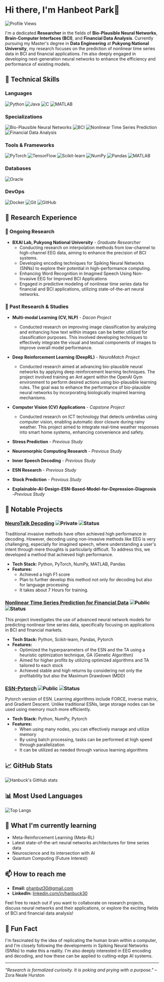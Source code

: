 # Hi there, I'm Hanbeot Park👋

![Profile Views](https://komarev.com/ghpvc/?username=hanbuck30&label=Profile%20views&color=0e75b6&style=flat)

I'm a dedicated **Researcher** in the fields of **Bio-Plausible Neural Networks**, **Brain-Computer Interfaces (BCI)**, and **Financial Data Analysis**. Currently pursuing my Master's degree in **Data Engineering** at **Pukyong National University**, my research focuses on the prediction of nonlinear time series data in BCI and financial applications. I’m also deeply engaged in developing next-generation neural networks to enhance the efficiency and performance of existing models.

## 🚀 Technical Skills

### Languages
![Python](https://img.shields.io/badge/-Python-3776AB?logo=Python&logoColor=white&style=flat)
![Java](https://img.shields.io/badge/-Java-007396?logo=Java&logoColor=white&style=flat)
![C](https://img.shields.io/badge/-C-A8B9CC?logo=C&logoColor=white&style=flat)
![MATLAB](https://img.shields.io/badge/-MATLAB-0076A8?logo=Mathworks&logoColor=white&style=flat)

### Specializations
![Bio-Plausible Neural Networks](https://img.shields.io/badge/-Bio--Plausible%20Neural%20Networks-007396?logo=Neuron&logoColor=white&style=flat)
![BCI](https://img.shields.io/badge/-Brain--Computer%20Interfaces-2E86C1?logo=Brainly&logoColor=white&style=flat)
![Nonlinear Time Series Prediction](https://img.shields.io/badge/-Nonlinear%20Time%20Series%20Prediction-7D3C98?logo=Time&logoColor=white&style=flat)
![Financial Data Analysis](https://img.shields.io/badge/-Financial%20Data%20Analysis-E74C3C?logo=Analysis&logoColor=white&style=flat)

### Tools & Frameworks
![PyTorch](https://img.shields.io/badge/-PyTorch-EE4C2C?logo=PyTorch&logoColor=white&style=flat)
![TensorFlow](https://img.shields.io/badge/-TensorFlow-FF6F00?logo=TensorFlow&logoColor=white&style=flat)
![Scikit-learn](https://img.shields.io/badge/-Scikit--learn-F7931E?logo=scikit-learn&logoColor=white&style=flat)
![NumPy](https://img.shields.io/badge/-NumPy-013243?logo=NumPy&logoColor=white&style=flat)
![Pandas](https://img.shields.io/badge/-Pandas-150458?logo=Pandas&logoColor=white&style=flat)
![MATLAB](https://img.shields.io/badge/-MATLAB-0076A8?logo=Mathworks&logoColor=white&style=flat)

### Databases
![Oracle](https://img.shields.io/badge/-Oracle%20DB-F80000?logo=Oracle&logoColor=white&style=flat)

### DevOps
![Docker](https://img.shields.io/badge/-Docker-2496ED?logo=Docker&logoColor=white&style=flat)
![Git](https://img.shields.io/badge/-Git-F05032?logo=Git&logoColor=white&style=flat)
![GitHub](https://img.shields.io/badge/-GitHub-181717?logo=GitHub&logoColor=white&style=flat)

## 💼 Research Experience
### 🔬 Ongoing Research
- **BXAI Lab, Pukyong National University** - *Graduate Researcher*
  - Conducting research on interpolation methods from low-channel to high-channel EEG data, aiming to enhance the precision of BCI systems.
  - Developing encoding techniques for Spiking Neural Networks (SNNs) to explore their potential in high-performance computing.
  - Enhancing Word Recognition in Imagined Speech Using Non-Invasive EEG for Improved BCI Applications
  - Engaged in predictive modeling of nonlinear time series data for financial and BCI applications, utilizing state-of-the-art neural networks.

### 🧠 Past Research & Studies
- **Multi-modal Learning (CV, NLP)** - *Dacon Project*
  - Conducted research on improving image classification by analyzing and enhancing how text within images can be better utilized for classification purposes. This involved developing techniques to effectively integrate the visual and textual components of images to improve overall model performance.
 
- **Deep Reinforcement Learning (DeepRL)** - *NeuroMatch Project*
  - Conducted research aimed at advancing bio-plausible neural networks by applying deep reinforcement learning techniques. The project involved training an Ant agent within the OpenAI Gym environment to perform desired actions using bio-plausible learning rules. The goal was to enhance the performance of bio-plausible neural networks by incorporating biologically inspired learning mechanisms.

- **Computer Vision (CV) Applications** - *Capstone Project*
  - Conducted research on ICT technology that detects umbrellas using computer vision, enabling automatic door closure during rainy weather. This project aimed to integrate real-time weather responses into smart home systems, enhancing convenience and safety.

- **Stress Prediction** - *Previous Study*
- **Neuromorphic Computing Research** - *Previous Study*
- **Inner Speech Decoding** - *Previous Study*
- **ESN Research** - *Previous Study*
- **Stock Prediction** - *Previous Study*
- **Explainable-AI-Design-ESN-Based-Model-for-Depression-Diagnosis** -*Previous Study*

## 🔧 Notable Projects

### [NeuroTalk Decoding](https://github.com/hanbuck30/NeuroTalk_Decoder) ![Private](https://img.shields.io/badge/-Private-red) ![Status](https://img.shields.io/badge/Status-In%20Progress-yellow)
Traditional invasive methods have often achieved high performance in decoding. However, decoding using non-invasive methods like EEG is very challenging, especially for imagined speech, where understanding a user's intent through mere thoughts is particularly difficult. To address this, we developed a method that achieved high performance.

- **Tech Stack:** Python, PyTorch, NumPy, MATLAB, Pandas
- **Features:**
  - Achieved a high F1 score
  - Plan to further develop this method not only for decoding but also for language processing
  - It takes about 7 Hours for training.

### [Nonlinear Time Series Prediction for Financial Data](https://github.com/hanbuck30/financial-data-predict) ![Public](https://img.shields.io/badge/-Public-green) ![Status](https://img.shields.io/badge/Status-Completed-brightgreen)
This project investigates the use of advanced neural network models for predicting nonlinear time series data, specifically focusing on applications in BCI and financial markets.

- **Tech Stack:** Python, Scikit-learn, Pandas, Pytorch
- **Features:**
  - Optimized the hyperparameters of the ESN and the TA using a heuristic optimization technique, GA (Genetic Algorithm)
  - Aimed for higher profits by utilizing optimized algorithms and TA tailored to each stock
  - Achieved stable and high returns by considering not only the profitability but also the Maximum Drawdown (MDD)

### [ESN-Pytorch](https://github.com/hanbuck30/Pytorch_ESN) ![Public](https://img.shields.io/badge/-Public-green) ![Status](https://img.shields.io/badge/Status-Completed-brightgreen)
Pytorch version of ESN. Learning algorithms include FORCE, inverse matrix, and Gradient Descent. Unlike traditional ESNs, large storage nodes can be used using memory much more efficiently.

- **Tech Stack:** Python, NumPy, Pytorch
- **Features:**
  - When using many nodes, you can effectively manage and utilize memory
  - By using batch processing, tasks can be performed at high speed through parallelization
  - It can be utilized as needed through various learning algorithms


## 📈 GitHub Stats

![Hanbuck's GitHub stats](https://github-readme-stats.vercel.app/api?username=hanbuck30&show_icons=true&theme=default)

## 📊 Most Used Languages
![Top Langs](https://github-readme-stats.vercel.app/api/top-langs/?username=hanbuck30&layout=compact&theme=default)


## 🌱 What I'm currently learning

- Meta-Reinforcement Learning (Meta-RL)
- Latest state-of-the-art neural networks architectures for time series data
- Neuroscience and its intersection with AI
- Quantum Computing (Future Interest)

## 📫 How to reach me

- **Email:** phanbut30@gmail.com
- **LinkedIn:** [linkedin.com/in/hanbuck30](www.linkedin.com/in/hanbeot-park-297233297)

Feel free to reach out if you want to collaborate on research projects, discuss neural networks and their applications, or explore the exciting fields of BCI and financial data analysis!

## 🌟 Fun Fact

I'm fascinated by the idea of replicating the human brain within a computer, and I'm closely following the developments in Spiking Neural Networks (SNNs) to make this a reality. I'm also deeply interested in EEG encoding and decoding, and how these can be applied to cutting-edge AI systems.

---

*"Research is formalized curiosity. It is poking and prying with a purpose."* – Zora Neale Hurston
